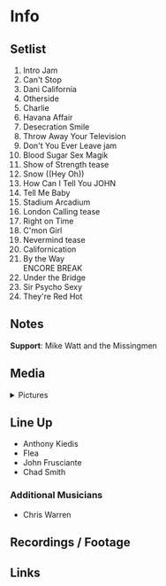 # Info

## Setlist

1. Intro Jam
2. Can't Stop
3. Dani California
4. Otherside
5. Charlie
6. Havana Affair
7. Desecration Smile
8. Throw Away Your Television
9. Don't You Ever Leave jam
10. Blood Sugar Sex Magik
11. Show of Strength tease
12. Snow ((Hey Oh))
13. How Can I Tell You JOHN
14. Tell Me Baby
15. Stadium Arcadium
16. London Calling tease
17. Right on Time
18. C'mon Girl
19. Nevermind tease
20. Californication
21. By the Way
<br> ENCORE BREAK
22. Under the Bridge
23. Sir Psycho Sexy
24. They're Red Hot

## Notes

**Support**: Mike Watt and the Missingmen

## Media 

<details>
  <summary>Pictures</summary>
  <!--<img alt="Setlist" title="Setlist" src="_.jpg" height="200" />
  <img alt="Flyer" title="Flyer" src="_.jpg" height="200" />
  <img alt="Clipper" title="Clipper" src="_.jpg" height="200" />
  <img alt="Ticket" title="Ticket" src="_.jpg" height="200" />
  -->
</details>

## Line Up

* Anthony Kiedis
* Flea
* John Frusciante
* Chad Smith

### Additional Musicians

* Chris Warren
 
## Recordings / Footage

## Links